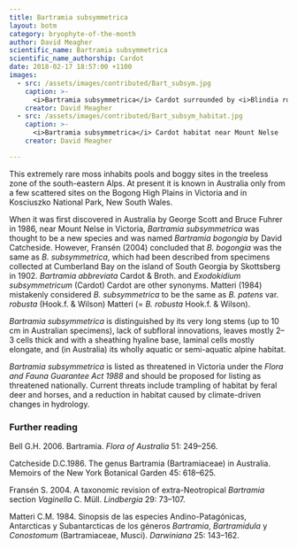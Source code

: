 ```yaml
---
title: Bartramia subsymmetrica
layout: botm
category: bryophyte-of-the-month
author: David Meagher
scientific_name: Bartramia subsymmetrica
scientific_name_authorship: Cardot
date: 2018-02-17 18:57:00 +1100
images:
  - src: /assets/images/contributed/Bart_subsym.jpg
    caption: >-
      <i>Bartramia subsymmetrica</i> Cardot surrounded by <i>Blindia robusta</i> Hampe in a pool near Mount Nelse.
    creator: David Meagher
  - src: /assets/images/contributed/Bart_subsym_habitat.jpg
    caption: >-
      <i>Bartramia subsymmetrica</i> Cardot habitat near Mount Nelse
    creator: David Meagher

---
```


This extremely rare moss inhabits pools and boggy sites in the treeless zone of the south-eastern Alps. At present it is known in Australia only from a few scattered sites on the Bogong High Plains in Victoria and in Kosciuszko National Park, New South Wales.

When it was first discovered in Australia by George Scott and Bruce Fuhrer in 1986, near Mount Nelse in Victoria, *Bartramia subsymmetrica* was thought to be a new species and was named *Bartramia bogongia* by David Catcheside. However, Fransén (2004) concluded that *B. bogongia* was the same as *B. subsymmetrica*, which had been described from specimens collected at Cumberland Bay on the island of South Georgia by Skottsberg in 1902. *Bartramia abbreviata* Cardot & Broth. and *Exodokidium subsymmetricum* (Cardot) Cardot are other synonyms. Matteri (1984) mistakenly considered *B. subsymmetrica* to be the same as *B. patens* var. *robusta* (Hook.f. & Wilson) Matteri (= *B. robusta* Hook.f. & Wilson).

_Bartramia subsymmetrica_ is distinguished by its very long stems (up to 10 cm in Australian specimens), lack of subfloral innovations, leaves mostly 2–3 cells thick and with a sheathing hyaline base, laminal cells mostly elongate, and (in Australia) its wholly aquatic or semi-aquatic alpine habitat.

_Bartramia subsymmetrica_ is listed as threatened in Victoria under the *Flora and Fauna Guarantee Act 1988* and should be proposed for listing as threatened nationally. Current threats include trampling of habitat by feral deer and horses, and a reduction in habitat caused by climate-driven changes in hydrology.

### Further reading
Bell G.H. 2006. Bartramia. _Flora of Australia_ 51: 249–256.

Catcheside D.C.1986. The genus Bartramia (Bartramiaceae) in Australia. Memoirs of the New York Botanical Garden 45: 618–625.

Fransén S. 2004. A taxonomic revision of extra-Neotropical _Bartramia_ section _Vaginella_ C. Müll. _Lindbergia_ 29: 73–107.

Matteri C.M. 1984. Sinopsis de las especies Andino-Patagónicas, Antarcticas y Subantarcticas de los géneros _Bartramia_, _Bartramidula_ y _Conostomum_ (Bartramiaceae, Musci). _Darwiniana_ 25: 143–162.
